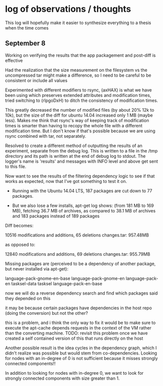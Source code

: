 log of observations / thoughts
==========


This log will hopefully make it easier to synthesize everything to a thesis when the time comes



## September 8

Working on verifying the results that the app packagement and post-diff is effective

Had the realization that the size measurement on the filesystem vs the uncompressed tar might make a difference, so
I need to be careful to be consistent or include all values

Experimented with different modifiers to rsync, (axHAX) is what we have been using which preserves extended attributes
and modification times, tried switching to (rlpgoDxH) to ditch the consistency of modification times.

This greatly decreased the number of modified files (by about 20% 12k to 10k), but the size of the diff for ubuntu 14.04
increased only 1 MB (maybe less). Makes me think that rsync's way of keeping track of modification times is smarter
than having to recopy the whole file with a different modification time. But I don't know if that's possible because
we are using rsync combined with tar, not separately.

Resolved to create a different method of outputting the results of an experiment, separate from the debug log. This is
written to a file in the /tmp directory and its path is written at the end of debug log to stdout. The logger's name is
'results' and messages with INFO level and above get sent to this file.


Now want to see the results of the filtering dependency logic to see if that works as expected, now that I've got
something to test it on.

- Running with the Ubuntu 14.04 LTS, 187 packages are cut down to 77 packages.

- But we also lose a few installs, apt-get log shows:
(from 181 MB to 169 MB), fetching 36.7 MB of archives, as compared to 38.1 MB of archives and 183 packages instead of
189 packages

Diff becomes:

10516 modifications and additions, 65 deletions
changes.tar: 957.48MB

as opposed to:

12840 modifications and additions, 69 deletions
changes.tar: 955.79MB

Missing packages are (perceived to be a dependency of another package, but never installed via apt-get):

language-pack-gnome-en-base
language-pack-gnome-en
language-pack-en
tasksel-data
tasksel
language-pack-en-base

now we will do a reverse dependency search and find which packages said they depended on this

it may be because certain packages have dependencies in the host repo (doing the conversion) but not the other?

this is a problem, and i think the only way to fix it would be to make sure to execute the apt-cache depends requests
in the context of the VM rather than the converting machine. TODO: revisit this problem once we have created a self
contained version of this that runs directly on the host

Another possible result is the idea cycles in the dependency graph, which I didn't realize was possible but would stem
from co-dependencies. Looking for nodes with an in-degree of 0 is not sufficient because it misses strongly connected
components!!

In addition to looking for nodes with in-degree 0, we want to look for strongly connected components with size greater
than 1.



